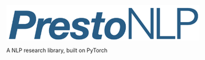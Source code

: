 <p align="center">
  <img width="780" src="docs/_static/logo.png">
</p>
A NLP research library, built on PyTorch
